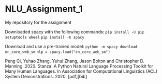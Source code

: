 # NLU_Assignment_1
My repository for the assignment

Downloaded spacy with the following commands:
`pip install -U pip setuptools wheel`
`pip install -U spacy`

Download and use a pre-trained model:
`python -m spacy download en_core_web_sm`
`nlp = spacy.load("en_core_web_sm")`


Peng Qi, Yuhao Zhang, Yuhui Zhang, Jason Bolton and Christopher D. Manning. 2020. Stanza: A Python Natural Language Processing Toolkit for Many Human Languages. In Association for Computational Linguistics (ACL) System Demonstrations. 2020. [pdf][bib]